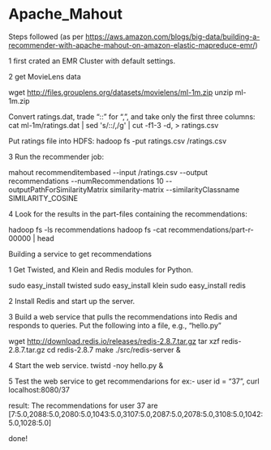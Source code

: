 # Apache_Mahout

Steps followed (as per https://aws.amazon.com/blogs/big-data/building-a-recommender-with-apache-mahout-on-amazon-elastic-mapreduce-emr/)

1 first crated an EMR Cluster with default settings.

2 get MovieLens data

wget http://files.grouplens.org/datasets/movielens/ml-1m.zip
unzip ml-1m.zip

Convert ratings.dat, trade “::” for “,”, and take only the first three columns:
cat ml-1m/ratings.dat | sed 's/::/,/g' | cut -f1-3 -d, > ratings.csv

Put ratings file into HDFS:
hadoop fs -put ratings.csv /ratings.csv

3 Run the recommender job:

mahout recommenditembased --input /ratings.csv --output recommendations --numRecommendations 10 --outputPathForSimilarityMatrix similarity-matrix --similarityClassname SIMILARITY_COSINE

4 Look for the results in the part-files containing the recommendations:

hadoop fs -ls recommendations
hadoop fs -cat recommendations/part-r-00000 | head

Building a service to get recommendations

1 Get Twisted, and Klein and Redis modules for Python.

sudo easy_install twisted
sudo easy_install klein
sudo easy_install redis

2 Install Redis and start up the server.

3 Build a web service that pulls the recommendations into Redis and responds to queries.
Put the following into a file, e.g., “hello.py”

wget http://download.redis.io/releases/redis-2.8.7.tar.gz
tar xzf redis-2.8.7.tar.gz
cd redis-2.8.7
make
./src/redis-server &

4 Start the web service.
twistd -noy hello.py &

5 Test the web service to get recommendarions for ex:- user id = “37”,
curl localhost:8080/37

result:
The recommendations for user 37 are [7:5.0,2088:5.0,2080:5.0,1043:5.0,3107:5.0,2087:5.0,2078:5.0,3108:5.0,1042:5.0,1028:5.0]
 
done!

